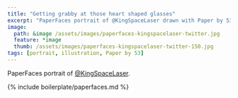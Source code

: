 ```yaml
---
title: "Getting grabby at those heart shaped glasses"
excerpt: "PaperFaces portrait of @KingSpaceLaser drawn with Paper by 53 on an iPad."
image: 
  path: &image /assets/images/paperfaces-kingspacelaser-twitter.jpg 
  feature: *image
  thumb: /assets/images/paperfaces-kingspacelaser-twitter-150.jpg
tags: [portrait, illustration, Paper by 53]
---
```


PaperFaces portrait of [@KingSpaceLaser](http://twitter.com/KingSpaceLaser).

{% include boilerplate/paperfaces.md %}
